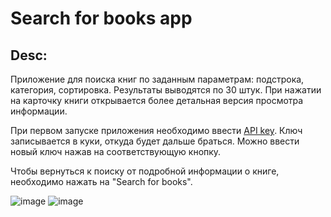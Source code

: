 # Search for books app

## Desc:
  Приложение для поиска книг по заданным параметрам: подстрока, категория, сортировка. Результаты выводятся по 30 штук. При нажатии на карточку книги открывается более детальная версия просмотра информации. 
  
  При первом запуске приложения необходимо ввести [API key](https://developers.google.com/books/docs/v1/using?hl=ru#APIKey). Ключ записывается в куки, откуда будет дальше браться. Можно ввести новый ключ нажав на соответствующую кнопку.
  
  Чтобы вернуться к поиску от подробной информации о книге, необходимо нажать на "Search for books".
  
![image](https://user-images.githubusercontent.com/94675218/227275488-bff719f5-5720-4e6d-ba69-6762ac942dd1.png)
![image](https://user-images.githubusercontent.com/94675218/227276086-385ecafb-ea97-4f36-a59b-fea94090f117.png)
